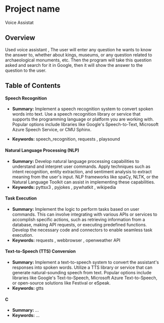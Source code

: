 # Project name
Voice Assistat


## Overview
Used voice assistant , The user will enter any question he wants to know the answer to, 
whether about kings, museums, or any question related to archaeological 
monuments, etc. Then the program will take this question asked and search 
for it in Google, then it will show the answer to the question to the user.

## Table of Contents

#### Speech Recognition
 - **Summary:** Implement a speech recognition system to 
convert spoken words into text. Use a speech recognition library or 
service that supports the programming language or platform you are 
working with. Popular options include libraries like Google's 
Speech-to-Text, Microsoft Azure Speech Service, or CMU Sphinx.

 - **Keywords:** speech_recognition, requests , playsound
 
#### Natural Language Processing (NLP)
 - **Summary:** Develop natural language 
processing capabilities to understand and interpret user commands. 
Apply techniques such as intent recognition, entity extraction, and 
sentiment analysis to extract meaning from the user's input. NLP 
frameworks like spaCy, NLTK, or the Natural Language Toolkit can 
assist in implementing these capabilities.
 - **Keywords:** pyttsx3 , pyjokes , pywhatkit , wikipedia
 
#### Task Execution
 - **Summary:**  Implement the logic to perform tasks based on user 
commands. This can involve integrating with various APIs or 
services to accomplish specific actions, such as retrieving 
information from a database, making API requests, or executing 
predefined functions. Develop the necessary code and connectors to 
enable seamless task execution. 
 - **Keywords:**  requests , webbrowser , openweather API 
   
#### Text-to-Speech (TTS) Conversion
 - **Summary:**  Implement a text-to-speech 
system to convert the assistant's responses into spoken words. 
Utilize a TTS library or service that can generate natural-sounding 
speech from text. Popular options include libraries like Google's 
Text-to-Speech, Microsoft Azure Text-to-Speech, or open-source 
solutions like Festival or eSpeak. 
 - **Keywords:** gtts 
   
#### C
 - **Summary:** ...
 - **Keywords:** ...
 
